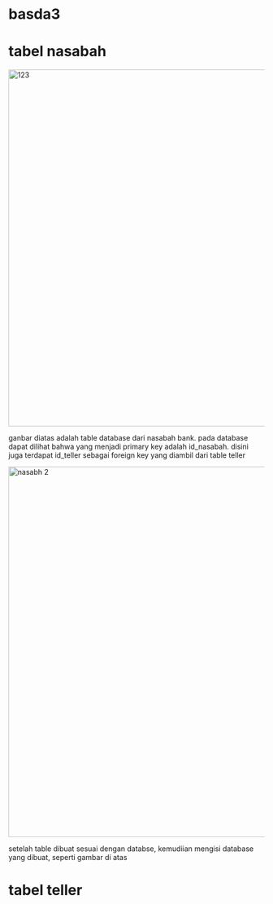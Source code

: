 # basda3
# tabel nasabah
<img width="701" alt="123" src="https://github.com/zoniaryantoni/basda3/assets/131677685/a5584eed-ad50-4cce-bb80-b5162bbd99ae">

ganbar diatas adalah table database dari nasabah bank. pada database dapat dilihat bahwa yang menjadi primary key adalah id_nasabah. disini juga terdapat id_teller sebagai foreign key yang diambil dari table teller

<img width="728" alt="nasabh 2" src="https://github.com/zoniaryantoni/basda3/assets/131677685/01936ff4-4f0e-496b-94de-98b6529c9759">

setelah table dibuat sesuai dengan databse, kemudiian mengisi database yang dibuat, seperti gambar di atas

# tabel teller
